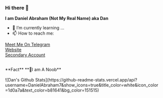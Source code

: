 ### Hi there 👋
 <b>I am Daniel Abraham (Not My Real Name) aka Dan</b>

- 🌱 I’m currently learning ...
- 📫 How to reach me: <br>

 [Meet Me On Telegram](https://telegram.dog/Daniel_Abraham)<br>
 [Website](https://danielAbraham7.github.io) <br>
 [Secondary Account](https://github.com/Artis7eeR)

 <br>
   **Fact**
   **🙂I am A Noob**<br>
   <br>
![Dan's Github Stats](https://github-readme-stats.vercel.app/api?username=DanielAbraham7&show_icons=true&title_color=white&icon_color=1d0a7a&text_color=b81641&bg_color=151515)

